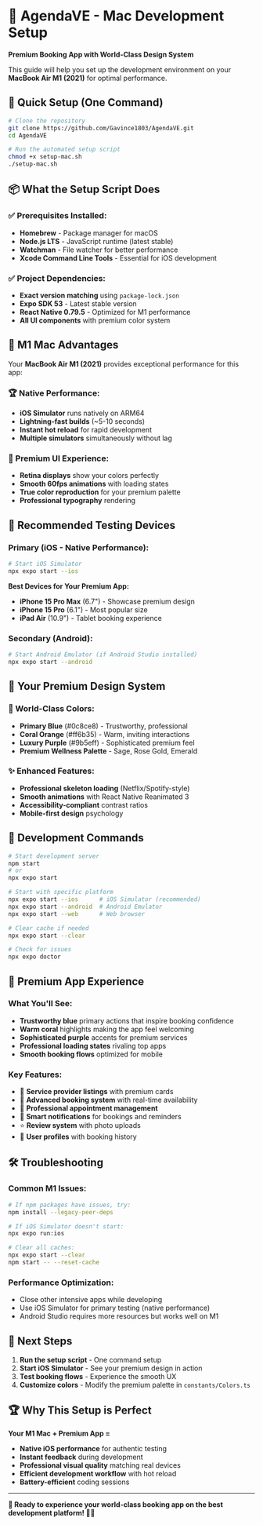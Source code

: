 # 🎨 AgendaVE - Mac Development Setup

**Premium Booking App with World-Class Design System**

This guide will help you set up the development environment on your **MacBook Air M1 (2021)** for optimal performance.

## 🚀 Quick Setup (One Command)

```bash
# Clone the repository
git clone https://github.com/Gavince1803/AgendaVE.git
cd AgendaVE

# Run the automated setup script
chmod +x setup-mac.sh
./setup-mac.sh
```

## 📦 What the Setup Script Does

### ✅ Prerequisites Installed:
- **Homebrew** - Package manager for macOS
- **Node.js LTS** - JavaScript runtime (latest stable)
- **Watchman** - File watcher for better performance
- **Xcode Command Line Tools** - Essential for iOS development

### ✅ Project Dependencies:
- **Exact version matching** using `package-lock.json`
- **Expo SDK 53** - Latest stable version
- **React Native 0.79.5** - Optimized for M1 performance
- **All UI components** with premium color system

## 🎯 M1 Mac Advantages

Your **MacBook Air M1 (2021)** provides exceptional performance for this app:

### 🏆 Native Performance:
- **iOS Simulator** runs natively on ARM64
- **Lightning-fast builds** (~5-10 seconds)
- **Instant hot reload** for rapid development
- **Multiple simulators** simultaneously without lag

### 🎨 Premium UI Experience:
- **Retina displays** show your colors perfectly
- **Smooth 60fps animations** with loading states
- **True color reproduction** for your premium palette
- **Professional typography** rendering

## 📱 Recommended Testing Devices

### Primary (iOS - Native Performance):
```bash
# Start iOS Simulator
npx expo start --ios
```

**Best Devices for Your Premium App:**
- **iPhone 15 Pro Max** (6.7") - Showcase premium design
- **iPhone 15 Pro** (6.1") - Most popular size
- **iPad Air** (10.9") - Tablet booking experience

### Secondary (Android):
```bash
# Start Android Emulator (if Android Studio installed)
npx expo start --android
```

## 🎨 Your Premium Design System

### 🌈 World-Class Colors:
- **Primary Blue** (#0c8ce8) - Trustworthy, professional
- **Coral Orange** (#ff6b35) - Warm, inviting interactions
- **Luxury Purple** (#9b5eff) - Sophisticated premium feel
- **Premium Wellness Palette** - Sage, Rose Gold, Emerald

### ✨ Enhanced Features:
- **Professional skeleton loading** (Netflix/Spotify-style)
- **Smooth animations** with React Native Reanimated 3
- **Accessibility-compliant** contrast ratios
- **Mobile-first design** psychology

## 🔧 Development Commands

```bash
# Start development server
npm start
# or
npx expo start

# Start with specific platform
npx expo start --ios      # iOS Simulator (recommended)
npx expo start --android  # Android Emulator  
npx expo start --web      # Web browser

# Clear cache if needed
npx expo start --clear

# Check for issues
npx expo doctor
```

## 📱 Premium App Experience

### What You'll See:
- **Trustworthy blue** primary actions that inspire booking confidence
- **Warm coral** highlights making the app feel welcoming
- **Sophisticated purple** accents for premium services
- **Professional loading states** rivaling top apps
- **Smooth booking flows** optimized for mobile

### Key Features:
- 🏢 **Service provider listings** with premium cards
- 📅 **Advanced booking system** with real-time availability  
- 💎 **Professional appointment management**
- 🔔 **Smart notifications** for bookings and reminders
- ⭐ **Review system** with photo uploads
- 👤 **User profiles** with booking history

## 🛠 Troubleshooting

### Common M1 Issues:
```bash
# If npm packages have issues, try:
npm install --legacy-peer-deps

# If iOS Simulator doesn't start:
npx expo run:ios

# Clear all caches:
npx expo start --clear
npm start -- --reset-cache
```

### Performance Optimization:
- Close other intensive apps while developing
- Use iOS Simulator for primary testing (native performance)
- Android Studio requires more resources but works well on M1

## 🎯 Next Steps

1. **Run the setup script** - One command setup
2. **Start iOS Simulator** - See your premium design in action
3. **Test booking flows** - Experience the smooth UX
4. **Customize colors** - Modify the premium palette in `constants/Colors.ts`

## 🏆 Why This Setup is Perfect

**Your M1 Mac + Premium App =**
- **Native iOS performance** for authentic testing
- **Instant feedback** during development
- **Professional visual quality** matching real devices
- **Efficient development workflow** with hot reload
- **Battery-efficient** coding sessions

---

**🎨 Ready to experience your world-class booking app on the best development platform! 📱✨**